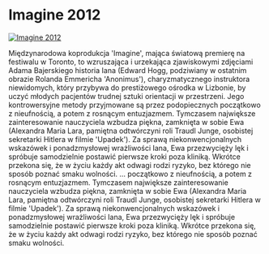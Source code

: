 Imagine 2012 
=============
[![Imagine 2012 ](http://vidos.pl/images/player.gif)](http://vidos.pl/imagine-2012)

 Międzynarodowa koprodukcja 'Imagine', mająca światową premierę na festiwalu w Toronto, to wzruszająca i urzekająca zjawiskowymi zdjęciami Adama Bajerskiego historia Iana (Edward Hogg, podziwiany w ostatnim obrazie Rolanda Emmericha 'Anonimus'), charyzmatycznego instruktora niewidomych, który przybywa do prestiżowego ośrodka w Lizbonie, by uczyć młodych pacjentów trudnej sztuki orientacji w przestrzeni. Jego kontrowersyjne metody przyjmowane są przez podopiecznych początkowo z nieufnością, a potem z rosnącym entuzjazmem. Tymczasem największe zainteresowanie nauczyciela wzbudza piękna, zamknięta w sobie Ewa (Alexandra Maria Lara, pamiętna odtwórczyni roli Traudl Junge, osobistej sekretarki Hitlera w filmie 'Upadek'). Za sprawą niekonwencjonalnych wskazówek i ponadzmysłowej wrażliwości Iana, Ewa przezwycięży lęk i spróbuje samodzielnie postawić pierwsze kroki poza kliniką. Wkrótce przekona się, że w życiu każdy akt odwagi rodzi ryzyko, bez którego nie sposób poznać smaku wolności.   ... początkowo z nieufnością, a potem z rosnącym entuzjazmem. Tymczasem największe zainteresowanie nauczyciela wzbudza piękna, zamknięta w sobie Ewa (Alexandra Maria Lara, pamiętna odtwórczyni roli Traudl Junge, osobistej sekretarki Hitlera w filmie 'Upadek'). Za sprawą niekonwencjonalnych wskazówek i ponadzmysłowej wrażliwości Iana, Ewa przezwycięży lęk i spróbuje samodzielnie postawić pierwsze kroki poza kliniką. Wkrótce przekona się, że w życiu każdy akt odwagi rodzi ryzyko, bez którego nie sposób poznać smaku wolności.
